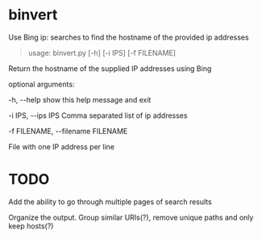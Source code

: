 # binvert
Use Bing ip: searches to find the hostname of the provided ip addresses

 >usage: binvert.py [-h] [-i IPS] [-f FILENAME]
 
 Return the hostname of the supplied IP addresses using Bing
 
 optional arguments:
 
 -h, --help            show this help message and exit
 
 -i IPS, --ips IPS     Comma separated list of ip addresses
 
 -f FILENAME, --filename FILENAME
 
 File with one IP address per line
 
# TODO
Add the ability to go through multiple pages of search results

Organize the output. Group similar URIs(?), remove unique paths and only keep hosts(?)
